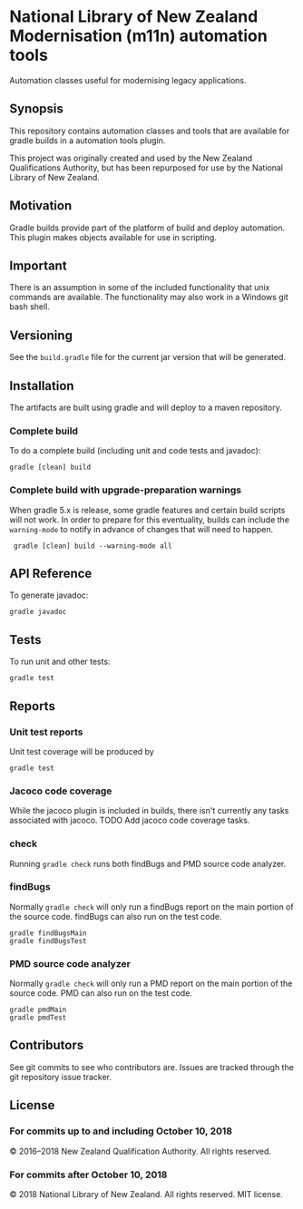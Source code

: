 # National Library of New Zealand Modernisation (m11n) automation tools

Automation classes useful for modernising legacy applications.

## Synopsis

This repository contains automation classes and tools that are available for gradle builds in a automation tools plugin.

This project was originally created and used by the New Zealand Qualifications Authority, but has been repurposed for
use by the National Library of New Zealand.

## Motivation

Gradle builds provide part of the platform of build and deploy automation. This plugin makes objects available for
use in scripting.

## Important

There is an assumption in some of the included functionality that unix commands are available. The functionality
may also work in a Windows git bash shell.

## Versioning

See the `build.gradle` file for the current jar version that will be generated.

## Installation

The artifacts are built using gradle and will deploy to a maven repository.

### Complete build
To do a complete build (including unit and code tests and javadoc):
```
gradle [clean] build
```

### Complete build with upgrade-preparation warnings
When gradle 5.x is release, some gradle features and certain build scripts will not work. In order to prepare for
this eventuality, builds can include the `warning-mode` to notify in advance of changes that will need to happen.
```
 gradle [clean] build --warning-mode all
```

## API Reference

To generate javadoc:
```
gradle javadoc
```

## Tests

To run unit and other tests:
```
gradle test
```

## Reports

### Unit test reports
Unit test coverage will be produced by
```
gradle test
```

### Jacoco code coverage
While the jacoco plugin is included in builds, there isn't currently any tasks associated with jacoco.
TODO Add jacoco code coverage tasks.

### check
Running `gradle check` runs both findBugs and PMD source code analyzer.

### findBugs
Normally `gradle check` will only run a findBugs report on the main portion of the source code. findBugs can also run on the test code.
```
gradle findBugsMain
gradle findBugsTest
```

### PMD source code analyzer
Normally `gradle check` will only run a PMD report on the main portion of the source code. PMD can also run on the test code.
```
gradle pmdMain
gradle pmdTest
```

## Contributors

See git commits to see who contributors are. Issues are tracked through the git repository issue tracker.

## License

### For commits up to and including October 10, 2018
&copy; 2016&ndash;2018 New Zealand Qualification Authority. All rights reserved.

### For commits after October 10, 2018
&copy; 2018 National Library of New Zealand. All rights reserved. MIT license.
